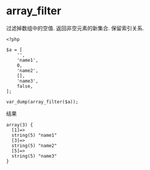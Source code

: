 # array_filter 

过滤掉数组中的空值. 返回非空元素的新集合. 保留索引关系.

    <?php
    
    $a = [
        '',
        'name1',
        0,
        'name2',
        [],
        'name3',
        false,
    ];
    
    var_dump(array_filter($a));


结果

    array(3) {
      [1]=>
      string(5) "name1"
      [3]=>
      string(5) "name2"
      [5]=>
      string(5) "name3"
    }

